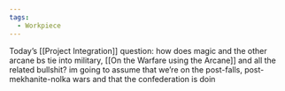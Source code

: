 ```yaml
---
tags:
  - Workpiece
---
```

Today’s [[Project Integration]] question:
how does magic and the other arcane bs tie into military, [[On the Warfare using the Arcane]] and all the related bullshit?
im going to assume that we’re on the post-falls, post-mekhanite-nolka wars and that the confederation is doin 